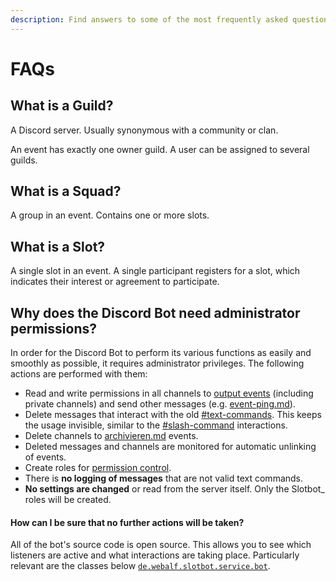 ```yaml
---
description: Find answers to some of the most frequently asked questions
---
```


# FAQs

## What is a Guild?

A Discord server. Usually synonymous with a community or clan.

An event has exactly one owner guild. A user can be assigned to several guilds.

## What is a Squad?

A group in an event. Contains one or more slots.

## What is a Slot?

A single slot in an event. A single participant registers for a slot, which indicates their interest or agreement to participate.



## Why does the Discord Bot need administrator permissions?

In order for the Discord Bot to perform its various functions as easily and smoothly as possible, it requires administrator privileges. The following actions are performed with them:

* Read and write permissions in all channels to [output events](../integrations/discord/bot-befehle/event-hinzufuegen.md) (including private channels) and send other messages (e.g. [event-ping.md](../integrations/discord/bot-befehle/event-ping.md "mention")).
* Delete messages that interact with the old [#text-commands](../integrations/discord/bot-befehle/#text-commands "mention"). This keeps the usage invisible, similar to the [#slash-command](../integrations/discord/bot-befehle/#slash-command "mention") interactions.
* Delete channels to [archivieren.md](../integrations/discord/bot-befehle/archivieren.md "mention") events.
* Deleted messages and channels are monitored for automatic unlinking of events.
* Create roles for [permission control](../integrations/discord/recommended-configuration.md).
* There is **no logging of messages** that are not valid text commands.
* **No settings are changed** or read from the server itself. Only the Slotbot\_ roles will be created.

#### How can I be sure that no further actions will be taken?

All of the bot's source code is open source. This allows you to see which listeners are active and what interactions are taking place. Particularly relevant are the classes below [`de.webalf.slotbot.service.bot`](https://github.com/Alf-Melmac/slotbotServer/tree/master/src/main/java/de/webalf/slotbot/service/bot).
